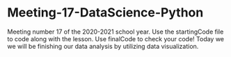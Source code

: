 # Meeting-17-DataScience-Python
Meeting number 17 of the 2020-2021 school year. Use the startingCode file to code along with the lesson. Use finalCode to check your code! Today we we will be finishing our data analysis by utilizing data visualization.
